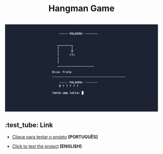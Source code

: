 <div align="center">
  <h1>Hangman Game</h1> 
  <br>
  <img src="jogo.png">
</div>

 <h2>:test_tube: Link</h2>

 - [Clique para testar o projeto](https://replit.com/@KarenKnup/Jogo-da-Forca) **[PORTUGUÊS]**

 - [Click to test the project](https://replit.com/@KarenKnup/Hangman-Game) **[ENGLISH]**
<br>
 
